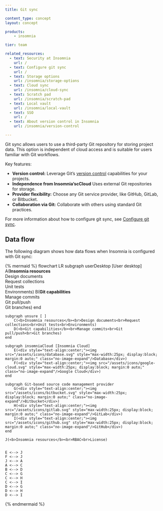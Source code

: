 ```yaml
---
title: Git sync

content_type: concept
layout: concept

products:
    - insomnia

tier: team

related_resources:
  - text: Security at Insomnia
    url: /
  - text: Configure git sync
    url: /
  - text: Storage options
    url: /insomnia/storage-options
  - text: Cloud sync
    url: /insomnia/cloud-sync
  - text: Scratch pad
    url: /insomnia/scratch-pad
  - text: Local vault
    url: /insomnia/local-vault
  - text: SSO
    url: /
  - text: About version control in Insomnia
    url: /insomnia/version-control

---
```


Git sync allows users to use a third-party Git repository for storing project data. This option is independent of cloud access and is suitable for users familiar with Git workflows.

Key features:
* **Version control:** Leverage Git’s [version control](/insomnia/version-control) capabilities for your projects.
* **Independence from Insomnia’scCloud** Uses external Git repositories for storage.
* **Provider flexibility:** Choose any Git service provider, like GitHub, GitLab, or Bitbucket.
* **Collaboration via Git:** Collaborate with others using standard Git practices.

For more information about how to configure git sync, see [Configure git sync](/).

## Data flow

The following diagram shows how data flows when Insomnia is configured with Git sync:

{% mermaid %}
flowchart LR
    subgraph userDesktop [User desktop]
        A(<b>Insomnia resources</b><br>Design documents<br>Request collections<br>Unit tests<br>Environments)
        B(<b>Git capabilities</b><br>Manage commits<br>Git pull/push<br>Git branches)
    end 

    subgraph unsure [ ]
        C(<b>Insomnia resources</b><br>Design documents<br>Request collections<br>Unit tests<br>Environments)
        D(<b>Git capabilities</b><br>Manage commits<br>Git pull/push<br>Git branches)
    end

    subgraph insomniaCloud [Insomnia Cloud]
        E(<div style="text-align:center;"><img src="/assets/icons/database.svg" style="max-width:25px; display:block; margin:0 auto;" class="no-image-expand"/>Database</div>)
        F(<div style="text-align:center;"><img src="/assets/icons/google-cloud.svg" style="max-width:25px; display:block; margin:0 auto;" class="no-image-expand"/>Google Cloud</div>)
    end

    subgraph Git-based source code management provider
        G(<div style="text-align:center;"><img src="/assets/icons/bitbucket.svg" style="max-width:25px; display:block; margin:0 auto;" class="no-image-expand"/>Bitbucket</div>)
        H(<div style="text-align:center;"><img src="/assets/icons/gitlab.svg" style="max-width:25px; display:block; margin:0 auto;" class="no-image-expand"/>GitLab</div>)
        I(<div style="text-align:center;"><img src="/assets/icons/github.svg" style="max-width:25px; display:block; margin:0 auto;" class="no-image-expand"/>GitHub</div>)
    end
    
    J(<b>Insomnia resources</b><br>RBAC<br>License)


    E <--> J
    F <--> J
    J <--> A
    A <--> C
    B <--> D
    C <--> G
    C <--> H
    C <--> I
    D <--> G
    D <--> H
    D <--> I
{% endmermaid %}
